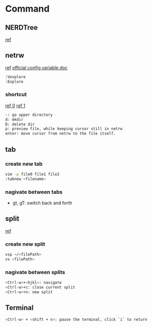 # Command

## NERDTree

[ref](https://medium.com/usevim/nerd-tree-guide-bb22c803dcd2)

## netrw

[ref](https://shapeshed.com/vim-netrw/)
[official config variable doc](http://vimdoc.sourceforge.net/htmldoc/pi_netrw.html)

```sh
:Vexplore
:Explore
```

### shortcut

[ref 0](https://gist.github.com/danidiaz/37a69305e2ed3319bfff9631175c5d0f)
[ref 1](https://gist.github.com/t-mart/610795fcf7998559ea80)

```sh
-: go upper directory
d: mkdir
D: delete dir
p: preview file, while keeping cursor still in netrw
enter: move cursor from netrw to the file itself.
```

## tab

### create new tab

```sh
vim -p file0 file1 file2
:tabnew <filename>
```

### nagivate between tabs

- gt, gT: switch back and forth

## split

[ref](https://thoughtbot.com/blog/vim-splits-move-faster-and-more-naturally)

### create new split

```sh
vsp ~/<filePath>
vs <filePath>
```

### nagivate between splits

```sh
<Ctrl-w>+<hjkl>: navigate
<Ctrl-w>+c: close current split
<Ctrl-w>+n: new split
```

## Terminal

```sh
<Ctrl-w> + <shift + n>: pause the terminal, click `i` to return
```
